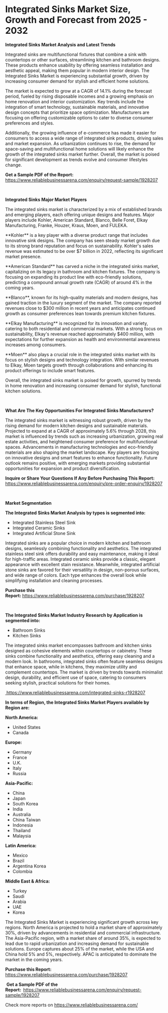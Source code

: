 <p><h1>Integrated Sinks Market Size, Growth and Forecast from 2025 - 2032</h1></p><p><strong>Integrated Sinks Market Analysis and Latest Trends</strong></p>
<p><p>Integrated sinks are multifunctional fixtures that combine a sink with countertops or other surfaces, streamlining kitchen and bathroom designs. These products enhance usability by offering seamless installation and aesthetic appeal, making them popular in modern interior design. The Integrated Sinks Market is experiencing substantial growth, driven by increasing consumer demand for stylish and efficient home solutions.</p><p>The market is expected to grow at a CAGR of 14.1% during the forecast period, fueled by rising disposable incomes and a growing emphasis on home renovation and interior customization. Key trends include the integration of smart technology, sustainable materials, and innovative design concepts that prioritize space optimization. Manufacturers are focusing on offering customizable options to cater to diverse consumer preferences and styles.</p><p>Additionally, the growing influence of e-commerce has made it easier for consumers to access a wide range of integrated sink products, driving sales and market expansion. As urbanization continues to rise, the demand for space-saving and multifunctional home solutions will likely enhance the growth of the integrated sinks market further. Overall, the market is poised for significant development as trends evolve and consumer lifestyles change.</p></p>
<p><strong>Get a Sample PDF of the Report:&nbsp;</strong> <a href="https://www.reliablebusinessarena.com/enquiry/request-sample/1928207?utm_campaign=2381&utm_medium=2&utm_source=Github&utm_content=ia&utm_term=20022025&utm_id=integrated-sinks">https://www.reliablebusinessarena.com/enquiry/request-sample/1928207</a></p>
<p>&nbsp;</p>
<p><strong>Integrated Sinks Major Market Players</strong></p>
<p><p>The integrated sinks market is characterized by a mix of established brands and emerging players, each offering unique designs and features. Major players include Kohler, American Standard, Blanco, Belle Foret, Elkay Manufacturing, Franke, Houzer, Kraus, Moen, and FULEKA.</p><p>**Kohler** is a key player with a diverse product range that includes innovative sink designs. The company has seen steady market growth due to its strong brand reputation and focus on sustainability. Kohler's sales revenue was estimated to be over $7 billion in 2022, reflecting its significant market presence.</p><p>**American Standard** has carved a niche in the integrated sinks market, capitalizing on its legacy in bathroom and kitchen fixtures. The company is focusing on expanding its product line with eco-friendly solutions, predicting a compound annual growth rate (CAGR) of around 4% in the coming years.</p><p>**Blanco**, known for its high-quality materials and modern designs, has gained traction in the luxury segment of the market. The company reported revenues close to $300 million in recent years and anticipates continued growth as consumer preferences lean towards premium kitchen fixtures.</p><p>**Elkay Manufacturing** is recognized for its innovation and variety, catering to both residential and commercial markets. With a strong focus on sustainability, Elkay's revenue reached approximately $400 million, with expectations for further expansion as health and environmental awareness increases among consumers.</p><p>**Moen** also plays a crucial role in the integrated sinks market with its focus on stylish designs and technology integration. With similar revenues to Elkay, Moen targets growth through collaborations and enhancing its product offerings to include smart features.</p><p>Overall, the integrated sinks market is poised for growth, spurred by trends in home renovation and increasing consumer demand for stylish, functional kitchen solutions.</p></p>
<p>&nbsp;</p>
<p><strong>What Are The Key Opportunities For Integrated Sinks Manufacturers?</strong></p>
<p><p>The integrated sinks market is witnessing robust growth, driven by the rising demand for modern kitchen designs and sustainable materials. Projected to expand at a CAGR of approximately 5.6% through 2028, this market is influenced by trends such as increasing urbanization, growing real estate activities, and heightened consumer preference for multifunctional spaces. Advancements in manufacturing technologies and eco-friendly materials are also shaping the market landscape. Key players are focusing on innovative designs and smart features to enhance functionality. Future outlook remains positive, with emerging markets providing substantial opportunities for expansion and product diversification.</p></p>
<p><strong>Inquire or Share Your Questions If Any Before Purchasing This Report:</strong> <a href="https://www.reliablebusinessarena.com/enquiry/pre-order-enquiry/1928207?utm_campaign=2381&utm_medium=2&utm_source=Github&utm_content=ia&utm_term=20022025&utm_id=integrated-sinks">https://www.reliablebusinessarena.com/enquiry/pre-order-enquiry/1928207</a></p>
<p>&nbsp;</p>
<p><strong>Market Segmentation</strong></p>
<p><strong>The Integrated Sinks Market Analysis by types is segmented into:</strong></p>
<p><ul><li>Integrated Stainless Steel Sink</li><li>Integrated Ceramic Sinks</li><li>Integrated Artificial Stone Sink</li></ul></p>
<p><p>Integrated sinks are a popular choice in modern kitchen and bathroom designs, seamlessly combining functionality and aesthetics. The integrated stainless steel sink offers durability and easy maintenance, making it ideal for high-traffic areas. Integrated ceramic sinks provide a classic, elegant appearance with excellent stain resistance. Meanwhile, integrated artificial stone sinks are favored for their versatility in design, non-porous surfaces, and wide range of colors. Each type enhances the overall look while simplifying installation and cleaning processes.</p></p>
<p><strong>Purchase this Report:&nbsp;</strong><a href="https://www.reliablebusinessarena.com/purchase/1928207?utm_campaign=2381&utm_medium=2&utm_source=Github&utm_content=ia&utm_term=20022025&utm_id=integrated-sinks">https://www.reliablebusinessarena.com/purchase/1928207</a></p>
<p>&nbsp;</p>
<p><strong>The Integrated Sinks Market Industry Research by Application is segmented into:</strong></p>
<p><ul><li>Bathroom Sinks</li><li>Kitchen Sinks</li></ul></p>
<p><p>The integrated sinks market encompasses bathroom and kitchen sinks designed as cohesive elements within countertops or cabinetry. These sinks combine functionality and aesthetics, offering easy cleaning and a modern look. In bathrooms, integrated sinks often feature seamless designs that enhance space, while in kitchens, they maximize utility and complement countertops. The market is driven by trends towards minimalist design, durability, and efficient use of space, catering to consumers seeking stylish, practical solutions for their homes.</p></p>
<p><a href="https://www.reliablebusinessarena.com/integrated-sinks-r1928207?utm_campaign=2381&utm_medium=2&utm_source=Github&utm_content=ia&utm_term=20022025&utm_id=integrated-sinks">&nbsp;https://www.reliablebusinessarena.com/integrated-sinks-r1928207</a></p>
<p><strong>In terms of Region, the Integrated Sinks Market Players available by Region are:</strong></p>
<p>
    <p> <strong> North America: </strong>
        <ul>
            <li>United States</li>
            <li>Canada</li>
        </ul>
        </p> 
    <p> <strong> Europe: </strong>
        <ul>
            <li>Germany</li>
            <li>France</li>
            <li>U.K.</li>
            <li>Italy</li>
            <li>Russia</li>
        </ul>
        </p> 
    <p> <strong> Asia-Pacific: </strong>
        <ul>
            <li>China</li>
            <li>Japan</li>
            <li>South Korea</li>
            <li>India</li>
            <li>Australia</li>
            <li>China Taiwan</li>
            <li>Indonesia</li>
            <li>Thailand</li>
            <li>Malaysia</li>
        </ul>
        </p> 
    <p> <strong> Latin America: </strong>
        <ul>
            <li>Mexico</li>
            <li>Brazil</li>
            <li>Argentina Korea</li>
            <li>Colombia</li>
        </ul>
        </p> 
    <p> <strong> Middle East & Africa: </strong>
        <ul>
            <li>Turkey</li>
            <li>Saudi</li>
            <li>Arabia</li>
            <li>UAE</li>
            <li>Korea</li>
        </ul>
    </p>
    </p>
<p><p>The Integrated Sinks Market is experiencing significant growth across key regions. North America is projected to hold a market share of approximately 30%, driven by advancements in residential and commercial infrastructure. The Asia-Pacific region, with a market share of around 35%, is expected to lead due to rapid urbanization and increasing demand for sustainable solutions. Europe captures about 25% of the market, while the USA and China hold 5% and 5%, respectively. APAC is anticipated to dominate the market in the coming years.</p></p>
<p><strong>Purchase this Report: </strong><a href="https://www.reliablebusinessarena.com/purchase/1928207?utm_campaign=2381&utm_medium=2&utm_source=Github&utm_content=ia&utm_term=20022025&utm_id=integrated-sinks">https://www.reliablebusinessarena.com/purchase/1928207</a></p>
<p>&nbsp;<strong>Get a Sample PDF of the Report:&nbsp;&nbsp;</strong><a href="https://www.reliablebusinessarena.com/enquiry/request-sample/1928207?utm_campaign=2381&utm_medium=2&utm_source=Github&utm_content=ia&utm_term=20022025&utm_id=integrated-sinks">https://www.reliablebusinessarena.com/enquiry/request-sample/1928207</a></p>
<p><strong></strong></p>
<p>Check more reports on <a href="https://www.reliablebusinessarena.com/?utm_campaign=2381&utm_medium=2&utm_source=Github&utm_content=ia&utm_term=20022025&utm_id=integrated-sinks">https://www.reliablebusinessarena.com/</a></p>
